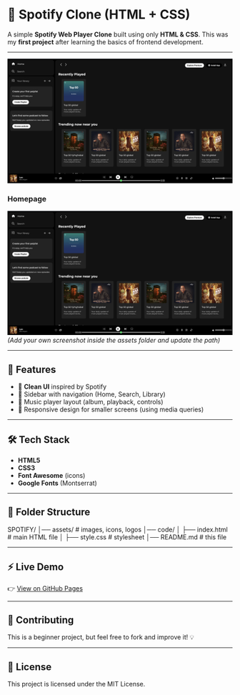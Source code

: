 # 🎵 Spotify Clone (HTML + CSS)

A simple **Spotify Web Player Clone** built using only **HTML & CSS**.
This was my **first project** after learning the basics of frontend development.

---

![## 📸 Screenshots](assets/spotify-clone.png)

### Homepage
![App Screenshot](assets/spotify-clone.png)
*(Add your own screenshot inside the assets folder and update the path)*

---

## 🚀 Features

- 🎨 **Clean UI** inspired by Spotify
- 📂 Sidebar with navigation (Home, Search, Library)
- 🎵 Music player layout (album, playback, controls)
- 📱 Responsive design for smaller screens (using media queries)

---

## 🛠️ Tech Stack

- **HTML5**
- **CSS3**
- **Font Awesome** (icons)
- **Google Fonts** (Montserrat)

---

## 📂 Folder Structure

SPOTIFY/
│── assets/ # images, icons, logos
│── code/
│ ├── index.html # main HTML file
│ ├── style.css # stylesheet
│── README.md # this file


---

## ⚡ Live Demo

👉 [View on GitHub Pages]()

---

## 🤝 Contributing

This is a beginner project, but feel free to fork and improve it! 💡

---

## 📜 License

This project is licensed under the MIT License.
